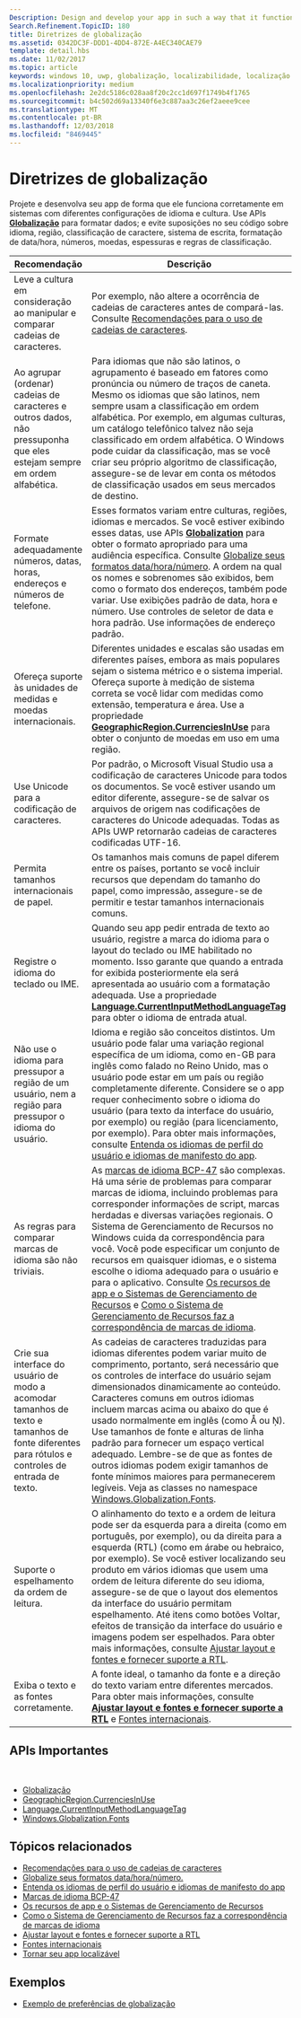 ```yaml
---
Description: Design and develop your app in such a way that it functions appropriately on systems with different language and culture configurations.
Search.Refinement.TopicID: 180
title: Diretrizes de globalização
ms.assetid: 0342DC3F-DDD1-4DD4-872E-A4EC340CAE79
template: detail.hbs
ms.date: 11/02/2017
ms.topic: article
keywords: windows 10, uwp, globalização, localizabilidade, localização
ms.localizationpriority: medium
ms.openlocfilehash: 2e2dc5186c028aa8f20c2cc1d697f1749b4f1765
ms.sourcegitcommit: b4c502d69a13340f6e3c887aa3c26ef2aeee9cee
ms.translationtype: MT
ms.contentlocale: pt-BR
ms.lasthandoff: 12/03/2018
ms.locfileid: "8469445"
---
```

# <a name="guidelines-for-globalization"></a>Diretrizes de globalização

Projete e desenvolva seu app de forma que ele funciona corretamente em sistemas com diferentes configurações de idioma e cultura. Use APIs [**Globalização**](/uwp/api/Windows.Globalization?branch=live) para formatar dados; e evite suposições no seu código sobre idioma, região, classificação de caractere, sistema de escrita, formatação de data/hora, números, moedas, espessuras e regras de classificação.

| Recomendação | Descrição |
| ------------- | ----------- |
| Leve a cultura em consideração ao manipular e comparar cadeias de caracteres. | Por exemplo, não altere a ocorrência de cadeias de caracteres antes de compará-las. Consulte [Recomendações para o uso de cadeias de caracteres](/dotnet/standard/base-types/best-practices-strings?branch=live#recommendations_for_string_usage). |
| Ao agrupar (ordenar) cadeias de caracteres e outros dados, não pressuponha que eles estejam sempre em ordem alfabética. | Para idiomas que não são latinos, o agrupamento é baseado em fatores como pronúncia ou número de traços de caneta. Mesmo os idiomas que são latinos, nem sempre usam a classificação em ordem alfabética. Por exemplo, em algumas culturas, um catálogo telefônico talvez não seja classificado em ordem alfabética. O Windows pode cuidar da classificação, mas se você criar seu próprio algoritmo de classificação, assegure-se de levar em conta os métodos de classificação usados em seus mercados de destino. |
| Formate adequadamente números, datas, horas, endereços e números de telefone. | Esses formatos variam entre culturas, regiões, idiomas e mercados. Se você estiver exibindo esses datas, use APIs [**Globalization**](/uwp/api/Windows.Globalization?branch=live) para obter o formato apropriado para uma audiência específica. Consulte [Globalize seus formatos data/hora/número](use-global-ready-formats.md). A ordem na qual os nomes e sobrenomes são exibidos, bem como o formato dos endereços, também pode variar. Use exibições padrão de data, hora e número. Use controles de seletor de data e hora padrão. Use informações de endereço padrão. |
| Ofereça suporte às unidades de medidas e moedas internacionais. | Diferentes unidades e escalas são usadas em diferentes países, embora as mais populares sejam o sistema métrico e o sistema imperial. Ofereça suporte à medição de sistema correta se você lidar com medidas como extensão, temperatura e área. Use a propriedade [**GeographicRegion.CurrenciesInUse**](/uwp/api/windows.globalization.geographicregion.CurrenciesInUse) para obter o conjunto de moedas em uso em uma região. |
| Use Unicode para a codificação de caracteres. | Por padrão, o Microsoft Visual Studio usa a codificação de caracteres Unicode para todos os documentos. Se você estiver usando um editor diferente, assegure-se de salvar os arquivos de origem nas codificações de caracteres do Unicode adequadas. Todas as APIs UWP retornarão cadeias de caracteres codificadas UTF-16. |
| Permita tamanhos internacionais de papel. | Os tamanhos mais comuns de papel diferem entre os países, portanto se você incluir recursos que dependam do tamanho do papel, como impressão, assegure-se de permitir e testar tamanhos internacionais comuns. |
| Registre o idioma do teclado ou IME. | Quando seu app pedir entrada de texto ao usuário, registre a marca do idioma para o layout do teclado ou IME habilitado no momento. Isso garante que quando a entrada for exibida posteriormente ela será apresentada ao usuário com a formatação adequada. Use a propriedade [**Language.CurrentInputMethodLanguageTag**](/uwp/api/windows.globalization.language.CurrentInputMethodLanguageTag) para obter o idioma de entrada atual. |
| Não use o idioma para pressupor a região de um usuário, nem a região para pressupor o idioma do usuário. | Idioma e região são conceitos distintos. Um usuário pode falar uma variação regional específica de um idioma, como en-GB para inglês como falado no Reino Unido, mas o usuário pode estar em um país ou região completamente diferente. Considere se o app requer conhecimento sobre o idioma do usuário (para texto da interface do usuário, por exemplo) ou região (para licenciamento, por exemplo). Para obter mais informações, consulte [Entenda os idiomas de perfil do usuário e idiomas de manifesto do app](manage-language-and-region.md). |
| As regras para comparar marcas de idioma são não triviais. | As [marcas de idioma BCP-47](http://go.microsoft.com/fwlink/p/?linkid=227302) são complexas. Há uma série de problemas para comparar marcas de idioma, incluindo problemas para corresponder informações de script, marcas herdadas e diversas variações regionais. O Sistema de Gerenciamento de Recursos no Windows cuida da correspondência para você. Você pode especificar um conjunto de recursos em quaisquer idiomas, e o sistema escolhe o idioma adequado para o usuário e para o aplicativo. Consulte [Os recursos de app e o Sistemas de Gerenciamento de Recursos](../../app-resources/index.md) e [Como o Sistema de Gerenciamento de Recursos faz a correspondência de marcas de idioma](../../app-resources/how-rms-matches-lang-tags.md). |
| Crie sua interface do usuário de modo a acomodar tamanhos de texto e tamanhos de fonte diferentes para rótulos e controles de entrada de texto. | As cadeias de caracteres traduzidas para idiomas diferentes podem variar muito de comprimento, portanto, será necessário que os controles de interface do usuário sejam dimensionados dinamicamente ao conteúdo. Caracteres comuns em outros idiomas incluem marcas acima ou abaixo do que é usado normalmente em inglês (como Å ou Ņ). Use tamanhos de fonte e alturas de linha padrão para fornecer um espaço vertical adequado. Lembre-se de que as fontes de outros idiomas podem exigir tamanhos de fonte mínimos maiores para permanecerem legíveis. Veja as classes no namespace [Windows.Globalization.Fonts](/uwp/api/windows.globalization.fonts?branch=live). |
| Suporte o espelhamento da ordem de leitura. | O alinhamento do texto e a ordem de leitura pode ser da esquerda para a direita (como em português, por exemplo), ou da direita para a esquerda (RTL) (como em árabe ou hebraico, por exemplo). Se você estiver localizando seu produto em vários idiomas que usem uma ordem de leitura diferente do seu idioma, assegure-se de que o layout dos elementos da interface do usuário permitam espelhamento. Até itens como botões Voltar, efeitos de transição da interface do usuário e imagens podem ser espelhados. Para obter mais informações, consulte [Ajustar layout e fontes e fornecer suporte a RTL](adjust-layout-and-fonts--and-support-rtl.md). |
| Exiba o texto e as fontes corretamente. | A fonte ideal, o tamanho da fonte e a direção do texto variam entre diferentes mercados. Para obter mais informações, consulte [**Ajustar layout e fontes e fornecer suporte a RTL**](adjust-layout-and-fonts--and-support-rtl.md) e [Fontes internacionais](loc-international-fonts.md). |

## <a name="important-apis"></a>APIs Importantes
 
* [Globalização](/uwp/api/Windows.Globalization?branch=live)
* [GeographicRegion.CurrenciesInUse](/uwp/api/windows.globalization.geographicregion.CurrenciesInUse)
* [Language.CurrentInputMethodLanguageTag](/uwp/api/windows.globalization.language.CurrentInputMethodLanguageTag)
* [Windows.Globalization.Fonts](/uwp/api/windows.globalization.fonts?branch=live)

## <a name="related-topics"></a>Tópicos relacionados

* [Recomendações para o uso de cadeias de caracteres](/dotnet/standard/base-types/best-practices-strings?branch=live#recommendations_for_string_usage)
* [Globalize seus formatos data/hora/número.](use-global-ready-formats.md)
* [Entenda os idiomas de perfil do usuário e idiomas de manifesto do app](manage-language-and-region.md)
* [Marcas de idioma BCP-47](http://go.microsoft.com/fwlink/p/?linkid=227302)
* [Os recursos de app e o Sistemas de Gerenciamento de Recursos](../../app-resources/index.md)
* [Como o Sistema de Gerenciamento de Recursos faz a correspondência de marcas de idioma](../../app-resources/how-rms-matches-lang-tags.md)
* [Ajustar layout e fontes e fornecer suporte a RTL](adjust-layout-and-fonts--and-support-rtl.md)
* [Fontes internacionais](loc-international-fonts.md)
* [Tornar seu app localizável](prepare-your-app-for-localization.md)

## <a name="samples"></a>Exemplos

* [Exemplo de preferências de globalização](http://go.microsoft.com/fwlink/p/?linkid=231608)
